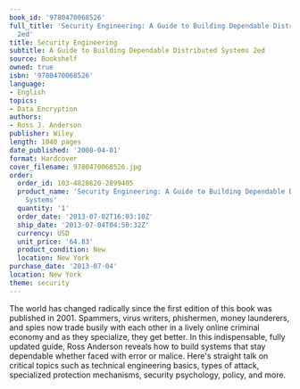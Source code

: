 ```yaml
---
book_id: '9780470068526'
full_title: 'Security Engineering: A Guide to Building Dependable Distributed Systems
  2ed'
title: Security Engineering
subtitle: A Guide to Building Dependable Distributed Systems 2ed
source: Bookshelf
owned: true
isbn: '9780470068526'
language:
- English
topics:
- Data Encryption
authors:
- Ross J. Anderson
publisher: Wiley
length: 1040 pages
date_published: '2008-04-01'
format: Hardcover
cover_filename: 9780470068526.jpg
order:
  order_id: 103-4828620-2899405
  product_name: 'Security Engineering: A Guide to Building Dependable Distributed
    Systems'
  quantity: '1'
  order_date: '2013-07-02T16:03:10Z'
  ship_date: '2013-07-04T04:50:32Z'
  currency: USD
  unit_price: '64.83'
  product_condition: New
  location: New York
purchase_date: '2013-07-04'
location: New York
theme: security
---
```

The world has changed radically since the first edition of this book was published in 2001. Spammers, virus writers, phishermen, money launderers, and spies now trade busily with each other in a lively online criminal economy and as they specialize, they get better. In this indispensable, fully updated guide, Ross Anderson reveals how to build systems that stay dependable whether faced with error or malice. Here's straight talk on critical topics such as technical engineering basics, types of attack, specialized protection mechanisms, security psychology, policy, and more.
